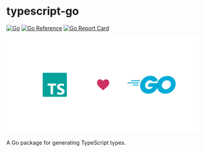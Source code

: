 # typescript-go

<!-- aaronellington/stencil -->
[![Go](https://github.com/aaronellington/typescript-go/actions/workflows/go.yml/badge.svg)](https://github.com/aaronellington/typescript-go/actions/workflows/go.yml) [![Go Reference](https://pkg.go.dev/badge/github.com/aaronellington/typescript-go.svg)](https://pkg.go.dev/github.com/aaronellington/typescript-go) [![Go Report Card](https://goreportcard.com/badge/github.com/aaronellington/typescript-go)](https://goreportcard.com/report/github.com/aaronellington/typescript-go)
<!-- aaronellington/stencil -->

![typescript-go logo](./ops/images/typescript-go.png)

A Go package for generating TypeScript types.
